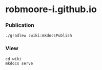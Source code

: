 # robmoore-i.github.io

### Publication

```
./gradlew :wiki:mkdocsPublish
```

### View

```
cd wiki
mkdocs serve
```